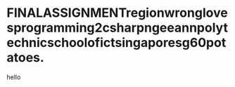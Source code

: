 # FINALASSIGNMENTregionwronglovesprogramming2csharpngeeannpolytechnicschoolofictsingaporesg60potatoes.
hello
